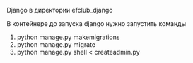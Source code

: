 Django в директории efclub_django

  В контейнере до запуска django нужно запустить команды

   1) python manage.py makemigrations
   2) python manage.py migrate
   3) python manage.py shell < createadmin.py

